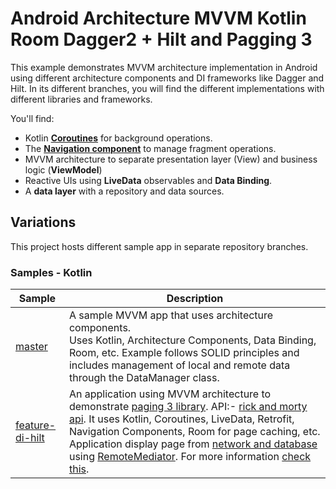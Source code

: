# Android Architecture MVVM Kotlin Room Dagger2 + Hilt and Pagging 3

This example demonstrates MVVM architecture implementation in Android using different architecture components and DI frameworks like Dagger and Hilt. In its different branches, you will find the different implementations with different libraries and frameworks.

You'll find:
*   Kotlin **[Coroutines](https://kotlinlang.org/docs/reference/coroutines-overview.html)** for background operations.
*   The **[Navigation component](https://developer.android.com/guide/navigation/navigation-getting-started)** to manage fragment operations.
*   MVVM architecture to separate presentation layer (View) and business logic (**ViewModel**)
*   Reactive UIs using **LiveData** observables and **Data Binding**.
*   A **data layer** with a repository and data sources.

## Variations

This project hosts different sample app in separate repository branches.

### Samples - Kotlin
|     Sample     | Description |
| ------------- | ------------- |
| [master](https://github.com/Pravin-Divraniya/mvvm-dagger-kotlin/tree/master) | A sample MVVM app that uses architecture components.<br/>Uses Kotlin, Architecture Components, Data Binding, Room, etc. Example follows SOLID principles and includes management of local and remote data through the DataManager class. |
| [feature-di-hilt](https://github.com/Pravin-Divraniya/mvvm-dagger-kotlin/tree/feature-di-hilt) | An application using MVVM architecture to demonstrate [paging 3 library](https://developer.android.com/topic/libraries/architecture/paging/v3-overview). API:- [rick and morty api](https://rickandmortyapi.com/). It uses Kotlin, Coroutines, LiveData, Retrofit, Navigation Components, Room for page caching, etc. Application display page from [network and database](https://developer.android.com/topic/libraries/architecture/paging/v3-network-db) using [RemoteMediator](https://developer.android.com/reference/kotlin/androidx/paging/RemoteMediator). For more information [check this](https://developer.android.com/topic/libraries/architecture/images/paging3-layered-architecture.svg). |
